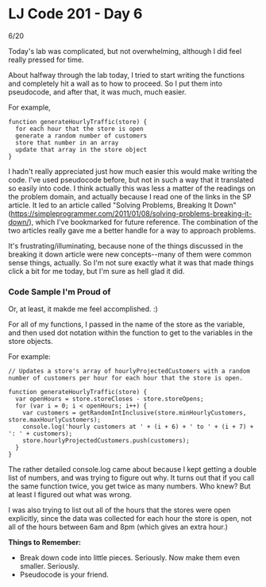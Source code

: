 # LJ Code 201 - Day 6
6/20

Today's lab was complicated, but not overwhelming, although I did feel really pressed for time. 

About halfway through the lab today, I tried to start writing the functions and completely hit a wall as to how to proceed. So I put them into pseudocode, and after that, it was much, much easier. 

For example,

```
function generateHourlyTraffic(store) {
  for each hour that the store is open
  generate a random number of customers
  store that number in an array
  update that array in the store object
}
 ```

I hadn't really appreciated just how much easier this would make writing the code. I've used pseudocode before, but not in such a way that it translated so easily into code. I think actually this was less a matter of the readings on the problem domain, and actually because I read one of the links in the SP article. It led to an article called "Solving Problems, Breaking It Down" (https://simpleprogrammer.com/2011/01/08/solving-problems-breaking-it-down/), which I've bookmarked for future reference. The combination of the two articles really gave me a better handle for a way to approach problems.

It's frustrating/illuminating, because none of the things discussed in the breaking it down article were new concepts--many of them were common sense things, actually. So I'm not sure exactly what it was that made things click a bit for me today, but I'm sure as hell glad it did.
 
### Code Sample I'm Proud of

Or, at least, it makde me feel accomplished. :)

For all of my functions, I passed in the name of the store as the variable, and then used dot notation within the function to get to the variables in the store objects.

For example:

```
// Updates a store's array of hourlyProjectedCustomers with a random number of customers per hour for each hour that the store is open.

function generateHourlyTraffic(store) {
  var openHours = store.storeCloses - store.storeOpens;
  for (var i = 0; i < openHours; i++) {
    var customers = getRandomIntInclusive(store.minHourlyCustomers, store.maxHourlyCustomers);
    console.log('hourly customers at ' + (i + 6) + ' to ' + (i + 7) + ': ' + customers);
    store.hourlyProjectedCustomers.push(customers);
  }
}
```
The rather detailed console.log came about because I kept getting a double list of numbers, and was trying to figure out why. It turns out that if you call the same function twice, you get twice as many numbers.  Who knew?  But at least I figured out what was wrong. 

I was also trying to list out all of the hours that the stores were open explicitly, since the data was collected for each hour the store is open, not all of the hours between 6am and 8pm (which gives an extra hour.)

**Things to Remember:**

* Break down code into little pieces. Seriously. Now make them even smaller. Seriously.
* Pseudocode is your friend.